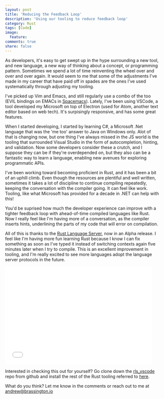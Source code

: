 ```yaml
---
layout: post
title: 'Reducing the Feedback Loop'
description: 'Using our tooling to reduce feedback loop'
category: Rust
tags: [Code]
image:
  feature: 
comments: true
share: false
---
```


As developers, it's easy to get swept up in the hype surrounding a new tool, and new language, a new way of thinking about a concept, or programming pattern. Sometimes we spend a lot of time reinventing the wheel over and over and over again. It would seem to me that some of the adjustments I've made in my career that have paid off in spades are the ones I've used systematically through adjusting my tooling.

I've picked up Vim and Emacs, and still regularly use a combo of the too (EVIL bindings on EMACs in [Spacemacs](http://spacemacs.org/)). Lately, I've been using VSCode, a tool developed my Microsoft on top of Electron (used for Atom, another text editor based on web tech). It's surpisingly responsive, and has some great features.

When I started developing, I started by learning C#, a Microsoft .Net language that was the 'me too' answer to Java on Windows only. Alot of that is changing now, but one thing I've always missed in the JS world is the tooling that surrounded Visual Studio in the form of autocompletion, hinting, and validation. Now some developers consider these a crutch, and I suppose they can be if they're overdepended on, but they also can be a fantastic way to learn a language, enabling new avenues for exploring programmatic APIs.

I've been working toward becoming proficient in Rust, and it has been a bit of an uphill climb. Even though the resources are plentiful and well written, sometimes it takes a lot of discipline to continue compiling repeatedly, keeping the conversation with the compiler going. It can feel like work. Tooling, like what Microsoft has provided for a decade in .NET can help with this!

You'd be suprised how much the developer experience can improve with a tighter feedback loop with ahead-of-time compiled languages like Rust. Now I really feel like I'm having more of a conversation, as the compiler inserts hints, underlining the parts of my code that will error on compilation.

All of this is thanks to the [Rust Language Server](http://www.jonathanturner.org/2017/01/rls-alpha-release.html), now in an Alpha release. I feel like I'm having more fun learning Rust because I know I can fix something as soon as I've typed it instead of switching contexts again five minutes later when I try to compile. This is an excellent improvement in tooling, and I'm really excited to see more languages adopt the language server protocols in the future. 

<iframe src="//giphy.com/embed/iRUV9BthDnUIw" width="480" height="318" frameBorder="0" class="giphy-embed" allowFullScreen></iframe>

Interested in checking this out for yourself? Go clone down the [rls_vscode](https://github.com/jonathandturner/rls_vscode) repo from github and install the rest of the Rust tooling referred to [here](http://www.jonathanturner.org/2017/01/rls-alpha-release.html).

What do you think? Let me know in the comments or reach out to me at andrew@brassington.io

